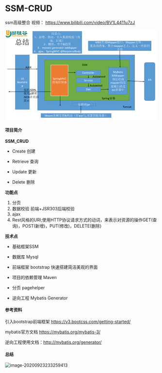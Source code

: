 # SSM-CRUD

ssm高级整合 视频： https://www.bilibili.com/video/BV1L4411u7zJ

![ssm-crud](https://github.com/GRuiQi/SSM-CRUD/blob/master/ssm-crud.png)

#### 项目简介

**SSM_CRUD**

- Create 创建

- Retrieve 查询

- Update 更新

- Delete 删除

**功能点**

1. 分页
2. 数据校验  前端+JSR303后端校验
3. ajax
4. Rest风格的URI;使用HTTP协议请求方式的动词，来表示对资源的操作GET(查询)，POST(新增)，PUT(修改)，DELETE(删除)

**技术点**

- 基础框架SSM

- 数据库 Mysql

- 前端框架  bootstrap 快速搭建简洁美观的界面

- 项目的依赖管理 Maven

- 分页 pagehelper

- 逆向工程 Mybatis Generator

#### 参考资料

引入bootstrap前端框架 https://v3.bootcss.com/getting-started/

mybatis官方文档 https://mybatis.org/mybatis-3/

逆向工程使用文档：http://mybatis.org/generator/



#### 总结



![image-20200923233259413](https://qiyewuan-1302629736.cos.ap-nanjing.myqcloud.com/img/image-20200923233259413.png)
